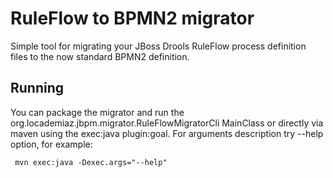 RuleFlow to BPMN2 migrator
==========================
Simple tool for migrating your JBoss Drools RuleFlow process definition files to the now standard BPMN2 definition.

Running
-------
You can package the migrator and run the org.locademiaz.jbpm.migrator.RuleFlowMigratorCli MainClass or directly via maven using the exec:java plugin:goal. For arguments description try --help option, for example: 

     mvn exec:java -Dexec.args="--help"

